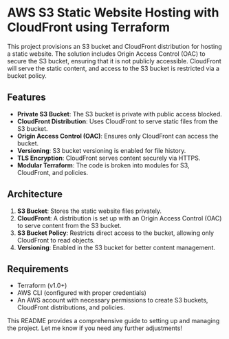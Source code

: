 # AWS S3 Static Website Hosting with CloudFront using Terraform

This project provisions an S3 bucket and CloudFront distribution for hosting a static website. The solution includes Origin Access Control (OAC) to secure the S3 bucket, ensuring that it is not publicly accessible. CloudFront will serve the static content, and access to the S3 bucket is restricted via a bucket policy.

## Features

- **Private S3 Bucket**: The S3 bucket is private with public access blocked.
- **CloudFront Distribution**: Uses CloudFront to serve static files from the S3 bucket.
- **Origin Access Control (OAC)**: Ensures only CloudFront can access the bucket.
- **Versioning**: S3 bucket versioning is enabled for file history.
- **TLS Encryption**: CloudFront serves content securely via HTTPS.
- **Modular Terraform**: The code is broken into modules for S3, CloudFront, and policies.

## Architecture

1. **S3 Bucket**: Stores the static website files privately.
2. **CloudFront**: A distribution is set up with an Origin Access Control (OAC) to serve content from the S3 bucket.
3. **S3 Bucket Policy**: Restricts direct access to the bucket, allowing only CloudFront to read objects.
4. **Versioning**: Enabled in the S3 bucket for better content management.

## Requirements

- Terraform (v1.0+)
- AWS CLI (configured with proper credentials)
- An AWS account with necessary permissions to create S3 buckets, CloudFront distributions, and policies.

This README provides a comprehensive guide to setting up and managing the project. Let me know if you need any further adjustments!
